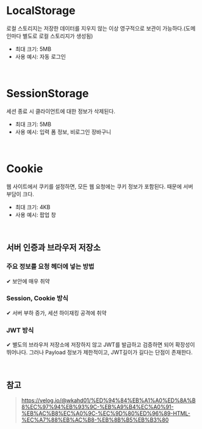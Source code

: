# LocalStorage
로컬 스토리지는 저장한 데이터를 지우지 않는 이상 영구적으로 보관이 가능하다.(도메인마다 별도로 로컬 스토리지가 생성됨)
- 최대 크기: 5MB
- 사용 예시: 자동 로그인

<br/>

# SessionStorage
세션 종료 시 클라이언트에 대한 정보가 삭제된다.
- 최대 크기: 5MB
- 사용 예시: 입력 폼 정보, 비로그인 장바구니

<br/>

# Cookie
웹 사이트에서 쿠키를 설정하면, 모든 웹 요청에는 쿠키 정보가 포함된다. 때문에 서버 부담이 크다.
- 최대 크기: 4KB
- 사용 예시: 팝업 창

<br/>

## 서버 인증과 브라우저 저장소

### 주요 정보를 요청 헤더에 넣는 방법
✔ 보안에 매우 취약

### Session, Cookie 방식
✔ 서버 부하 증가, 세션 하이재킹 공격에 취약

### JWT 방식
✔ 별도의 브라우저 저장소에 저장하지 않고 JWT를 발급하고 검증하면 되어 확장성이 뛰어나다. 그러나 Payload 정보가 제한적이고, JWT길이가 길다는 단점이 존재한다.

<br/>

## 참고
> https://velog.io/@wkahd01/%ED%94%84%EB%A1%A0%ED%8A%B8%EC%97%94%EB%93%9C-%EB%A9%B4%EC%A0%91-%EB%AC%B8%EC%A0%9C-%EC%9D%80%ED%96%89-HTML-%EC%A7%88%EB%AC%B8-%EB%8B%B5%EB%B3%80
